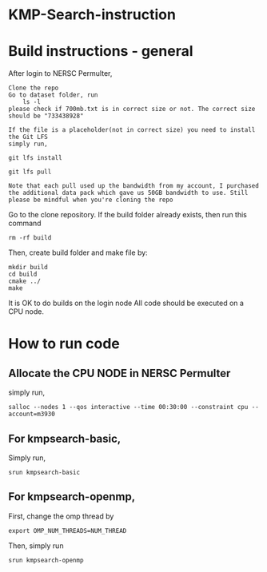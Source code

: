 # KMP-Search-instruction

# Build instructions - general

After login to NERSC Permulter, 

    Clone the repo
    Go to dataset folder, run 
        ls -l 
    please check if 700mb.txt is in correct size or not. The correct size should be "733438928"

    If the file is a placeholder(not in correct size) you need to install the Git LFS
    simply run,

    git lfs install

    git lfs pull

    Note that each pull used up the bandwidth from my account, I purchased the additional data pack which gave us 50GB bandwidth to use. Still please be mindful when you're cloning the repo


Go to the clone repository. If the build folder already exists, then run this command

    rm -rf build

Then, create build folder and make file by:

    mkdir build  
    cd build  
    cmake ../  
    make

It is OK to do builds on the login node
All code should be executed on a CPU node.

# How to run code

## Allocate the CPU NODE in NERSC Permulter
simply run,

    salloc --nodes 1 --qos interactive --time 00:30:00 --constraint cpu --account=m3930
    
## For kmpsearch-basic, 

Simply run,

    srun kmpsearch-basic


## For kmpsearch-openmp,

First, change the omp thread by

    export OMP_NUM_THREADS=NUM_THREAD

Then, simply run

    srun kmpsearch-openmp
